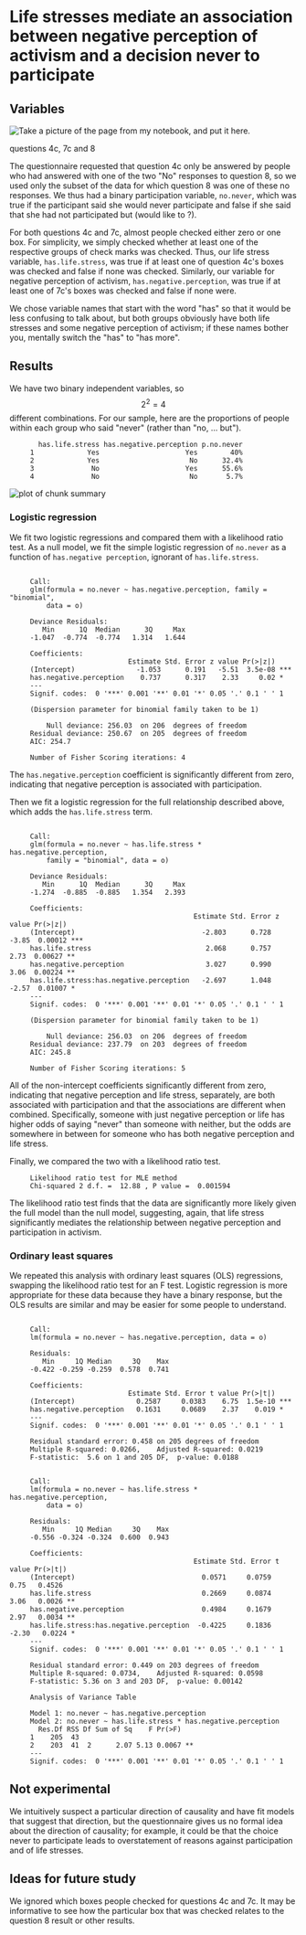 Life stresses mediate an association between negative perception of activism and a decision never to participate
======




## Variables
![Take a picture of the page from my notebook, and put it here.]()

questions 4c, 7c and 8

The questionnaire requested that question 4c only be answered by people who had
answered with one of the two "No" responses to question 8, so we used only the
subset of the data for which question 8 was one of these no responses. We thus
had a binary participation variable, `no.never`, which was true if the
participant said she would never participate and false if she said that she
had not participated but (would like to ?).

For both questions 4c and 7c, almost people checked either zero or one box.
For simplicity, we simply checked whether at least one of the respective
groups of check marks was checked. Thus, our life stress variable,
`has.life.stress`, was true if at least one of question 4c's boxes was checked
and false if none was checked. Similarly, our variable for negative perception
of activism, `has.negative.perception`, was true if at least one of 7c's
boxes was checked and false if none were.

We chose variable names that start with the word "has" so that it would be less
confusing to talk about, but both groups obviously have both life stresses
and some negative perception of activism; if these names bother you, mentally
switch the "has" to "has more".

## Results
We have two binary independent variables, so $$2^2 = 4$$ different combinations.
For our sample, here are the proportions of people within each group who said
"never" (rather than "no, ... but").


```
       has.life.stress has.negative.perception p.no.never
     1             Yes                     Yes        40%
     2             Yes                      No      32.4%
     3              No                     Yes      55.6%
     4              No                      No       5.7%
```

![plot of chunk summary](figure/summary.png) 


### Logistic regression
We fit two logistic regressions and compared them with a likelihood ratio test.
As a null model, we fit the simple logistic regression of `no.never` as a
function of `has.negative perception`, ignorant of `has.life.stress`.


```
     
     Call:
     glm(formula = no.never ~ has.negative.perception, family = "binomial", 
         data = o)
     
     Deviance Residuals: 
        Min      1Q  Median      3Q     Max  
     -1.047  -0.774  -0.774   1.314   1.644  
     
     Coefficients:
                             Estimate Std. Error z value Pr(>|z|)    
     (Intercept)               -1.053      0.191   -5.51  3.5e-08 ***
     has.negative.perception    0.737      0.317    2.33     0.02 *  
     ---
     Signif. codes:  0 '***' 0.001 '**' 0.01 '*' 0.05 '.' 0.1 ' ' 1 
     
     (Dispersion parameter for binomial family taken to be 1)
     
         Null deviance: 256.03  on 206  degrees of freedom
     Residual deviance: 250.67  on 205  degrees of freedom
     AIC: 254.7
     
     Number of Fisher Scoring iterations: 4
```


The `has.negative.perception` coefficient is significantly different from zero,
indicating that negative perception is associated with participation.

Then we fit a logistic regression for the full relationship described above,
which adds the `has.life.stress` term.


```
     
     Call:
     glm(formula = no.never ~ has.life.stress * has.negative.perception, 
         family = "binomial", data = o)
     
     Deviance Residuals: 
        Min      1Q  Median      3Q     Max  
     -1.274  -0.885  -0.885   1.354   2.393  
     
     Coefficients:
                                             Estimate Std. Error z value Pr(>|z|)    
     (Intercept)                               -2.803      0.728   -3.85  0.00012 ***
     has.life.stress                            2.068      0.757    2.73  0.00627 ** 
     has.negative.perception                    3.027      0.990    3.06  0.00224 ** 
     has.life.stress:has.negative.perception   -2.697      1.048   -2.57  0.01007 *  
     ---
     Signif. codes:  0 '***' 0.001 '**' 0.01 '*' 0.05 '.' 0.1 ' ' 1 
     
     (Dispersion parameter for binomial family taken to be 1)
     
         Null deviance: 256.03  on 206  degrees of freedom
     Residual deviance: 237.79  on 203  degrees of freedom
     AIC: 245.8
     
     Number of Fisher Scoring iterations: 5
```


All of the non-intercept coefficients significantly different from zero,
indicating that negative perception and life stress, separately, are both
associated with participation and that the associations are different
when combined. Specifically, someone with just negative perception or life
has higher odds of saying "never" than someone with neither, but the odds
are somewhere in between for someone who has both negative perception and
life stress.

Finally, we compared the two with a likelihood ratio test.


```
     Likelihood ratio test for MLE method 
     Chi-squared 2 d.f. =  12.88 , P value =  0.001594
```


The likelihood ratio test finds that the data are significantly more likely
given the full model than the null model, suggesting, again, that life stress
significantly mediates the relationship between negative perception and
participation in activism.

### Ordinary least squares
We repeated this analysis with ordinary least squares (OLS) regressions,
swapping the likelihood ratio test for an F test. Logistic regression is more
appropriate for these data because they have a binary response, but the OLS
results are similar and may be easier for some people to understand.


```
     
     Call:
     lm(formula = no.never ~ has.negative.perception, data = o)
     
     Residuals:
        Min     1Q Median     3Q    Max 
     -0.422 -0.259 -0.259  0.578  0.741 
     
     Coefficients:
                             Estimate Std. Error t value Pr(>|t|)    
     (Intercept)               0.2587     0.0383    6.75  1.5e-10 ***
     has.negative.perception   0.1631     0.0689    2.37    0.019 *  
     ---
     Signif. codes:  0 '***' 0.001 '**' 0.01 '*' 0.05 '.' 0.1 ' ' 1 
     
     Residual standard error: 0.458 on 205 degrees of freedom
     Multiple R-squared: 0.0266,	Adjusted R-squared: 0.0219 
     F-statistic:  5.6 on 1 and 205 DF,  p-value: 0.0188
```

```
     
     Call:
     lm(formula = no.never ~ has.life.stress * has.negative.perception, 
         data = o)
     
     Residuals:
        Min     1Q Median     3Q    Max 
     -0.556 -0.324 -0.324  0.600  0.943 
     
     Coefficients:
                                             Estimate Std. Error t value Pr(>|t|)   
     (Intercept)                               0.0571     0.0759    0.75   0.4526   
     has.life.stress                           0.2669     0.0874    3.06   0.0026 **
     has.negative.perception                   0.4984     0.1679    2.97   0.0034 **
     has.life.stress:has.negative.perception  -0.4225     0.1836   -2.30   0.0224 * 
     ---
     Signif. codes:  0 '***' 0.001 '**' 0.01 '*' 0.05 '.' 0.1 ' ' 1 
     
     Residual standard error: 0.449 on 203 degrees of freedom
     Multiple R-squared: 0.0734,	Adjusted R-squared: 0.0598 
     F-statistic: 5.36 on 3 and 203 DF,  p-value: 0.00142
```

```
     Analysis of Variance Table
     
     Model 1: no.never ~ has.negative.perception
     Model 2: no.never ~ has.life.stress * has.negative.perception
       Res.Df RSS Df Sum of Sq    F Pr(>F)   
     1    205  43                            
     2    203  41  2      2.07 5.13 0.0067 **
     ---
     Signif. codes:  0 '***' 0.001 '**' 0.01 '*' 0.05 '.' 0.1 ' ' 1
```


## Not experimental
We intuitively suspect a particular direction of causality and have fit models
that suggest that direction, but the questionnaire gives us no formal idea
about the direction of causality; for example, it could be that the choice never
to participate leads to overstatement of reasons against participation and
of life stresses.

## Ideas for future study
We ignored which boxes people checked for questions 4c and 7c. It may be
informative to see how the particular box that was checked relates to
the question 8 result or other results.
